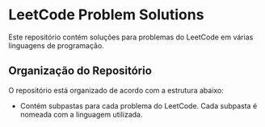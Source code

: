 # LeetCode Problem Solutions

Este repositório contém soluções para problemas do LeetCode em várias linguagens de programação.

## Organização do Repositório

O repositório está organizado de acordo com a estrutura abaixo:

- Contém subpastas para cada problema do LeetCode. Cada subpasta é nomeada com a linguagem utilizada.

